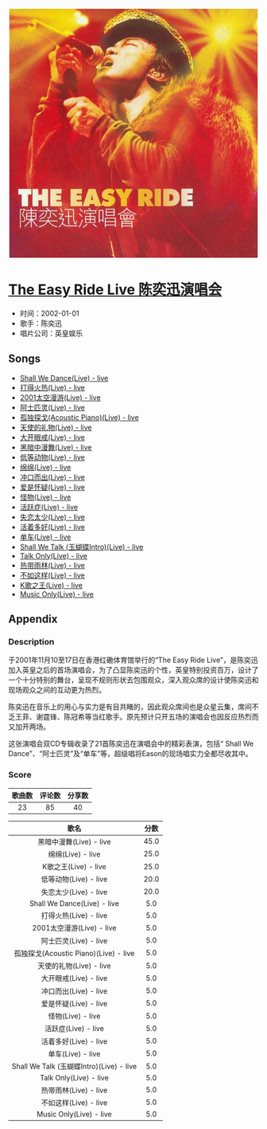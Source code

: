 <p align="center">
	<img src="imgs/the_easy_ride_live_陈奕迅演唱会.jpg" alt="album_img" />
</p>

# [The Easy Ride Live 陈奕迅演唱会](https://music.163.com/album?id=6572)

* 时间：2002-01-01
* 歌手：陈奕迅
* 唱片公司：英皇娱乐
## Songs

* [Shall We Dance(Live) - live](songs/shall_we_dance_live_live_67168/README.md)
* [打得火热(Live) - live](songs/打得火热_live_live_67172/README.md)
* [2001太空漫游(Live) - live](songs/_太空漫游_live_live_67176/README.md)
* [阿士匹灵(Live) - live](songs/阿士匹灵_live_live_67180/README.md)
* [孤独探戈(Acoustic Piano)(Live) - live](songs/孤独探戈_acoustic_piano_live_live_67184/README.md)
* [天使的礼物(Live) - live](songs/天使的礼物_live_live_67188/README.md)
* [大开眼戒(Live) - live](songs/大开眼戒_live_live_67192/README.md)
* [黑暗中漫舞(Live) - live](songs/黑暗中漫舞_live_live_67196/README.md)
* [低等动物(Live) - live](songs/低等动物_live_live_67199/README.md)
* [绵绵(Live) - live](songs/绵绵_live_live_67204/README.md)
* [冲口而出(Live) - live](songs/冲口而出_live_live_67207/README.md)
* [爱是怀疑(Live) - live](songs/爱是怀疑_live_live_67210/README.md)
* [怪物(Live) - live](songs/怪物_live_live_67214/README.md)
* [活跃症(Live) - live](songs/活跃症_live_live_67217/README.md)
* [失恋太少(Live) - live](songs/失恋太少_live_live_67219/README.md)
* [活着多好(Live) - live](songs/活着多好_live_live_67224/README.md)
* [单车(Live) - live](songs/单车_live_live_67228/README.md)
* [Shall We Talk (玉蝴蝶Intro)(Live) - live](songs/shall_we_talk_玉蝴蝶intro_live_live_67231/README.md)
* [Talk Only(Live) - live](songs/talk_only_live_live_67234/README.md)
* [热带雨林(Live) - live](songs/热带雨林_live_live_67237/README.md)
* [不如这样(Live) - live](songs/不如这样_live_live_67241/README.md)
* [K歌之王(Live) - live](songs/k歌之王_live_live_67244/README.md)
* [Music Only(Live) - live](songs/music_only_live_live_67247/README.md)
## Appendix

### Description

于2001年11月10至17日在香港红磡体育馆举行的“The Easy Ride Live”，是陈奕迅加入英皇之后的首场演唱会，为了凸显陈奕迅的个性，英皇特别投资百万，设计了一个十分特别的舞台，呈现不规则形状去包围观众，深入观众席的设计使陈奕迅和现场观众之间的互动更为热烈。

陈奕迅在音乐上的用心与实力是有目共睹的，因此观众席间也是众星云集，席间不乏王菲、谢霆锋、陈冠希等当红歌手。原先预计只开五场的演唱会也因反应热烈而又加开两场。

这张演唱会双CD专辑收录了21首陈奕迅在演唱会中的精彩表演，包括“ Shall We Dance”、“阿士匹灵”及“单车”等，超级唱将Eason的现场唱实力全都尽收其中。

### Score

|歌曲数|评论数|分享数|
|:---:|:---:|:---:|
|23|85|40|

|歌名|分数|
|:---:|:---:|
|黑暗中漫舞(Live) - live|45.0
|绵绵(Live) - live|25.0
|K歌之王(Live) - live|25.0
|低等动物(Live) - live|20.0
|失恋太少(Live) - live|20.0
|Shall We Dance(Live) - live|5.0
|打得火热(Live) - live|5.0
|2001太空漫游(Live) - live|5.0
|阿士匹灵(Live) - live|5.0
|孤独探戈(Acoustic Piano)(Live) - live|5.0
|天使的礼物(Live) - live|5.0
|大开眼戒(Live) - live|5.0
|冲口而出(Live) - live|5.0
|爱是怀疑(Live) - live|5.0
|怪物(Live) - live|5.0
|活跃症(Live) - live|5.0
|活着多好(Live) - live|5.0
|单车(Live) - live|5.0
|Shall We Talk (玉蝴蝶Intro)(Live) - live|5.0
|Talk Only(Live) - live|5.0
|热带雨林(Live) - live|5.0
|不如这样(Live) - live|5.0
|Music Only(Live) - live|5.0
